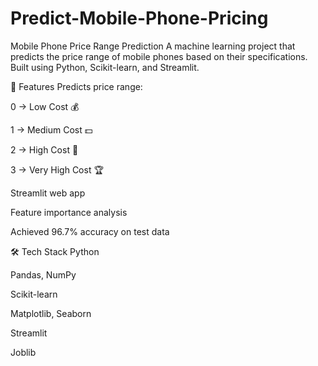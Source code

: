 # Predict-Mobile-Phone-Pricing

Mobile Phone Price Range Prediction
A machine learning project that predicts the price range of mobile phones based on their specifications.
Built using Python, Scikit-learn, and Streamlit.

🚀 Features
Predicts price range:

0 → Low Cost 💰

1 → Medium Cost 💵

2 → High Cost 💎

3 → Very High Cost 🏆

Streamlit web app

Feature importance analysis

Achieved 96.7% accuracy on test data


🛠️ Tech Stack
Python

Pandas, NumPy

Scikit-learn

Matplotlib, Seaborn

Streamlit

Joblib
